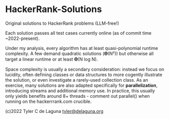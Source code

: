 # HackerRank-Solutions
Original solutions to HackerRank problems (LLM-free!)

Each solution passes all test cases currently online (as of commit time ~2022-present). 

Under my analysis, every algorithm has at least quasi-polynomial runtime complexity. A few demand quadratic solutions (𝚯(N²)) but otherwise all target a linear runtime or at least 𝚯(N log N). 

Space complexity is usually a secondary consideration: instead we focus on lucidity, often defining classes or data structures to more cogently illustrate the solution, or even investigate a rarely-used collection class. As an exercise, many solutions are also adapted specifically for **parallelization**, introducing streams and additional memory use. In practice, this usually only yields benefits around 8+ threads - comment out parallel() when running on the hackerrrank.com crucible.


(c)2022 Tyler C de Laguna <tyler@delaguna.org>

